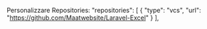Personalizzare Repositories:
"repositories": [
        {
            "type": "vcs",
            "url": "https://github.com/Maatwebsite/Laravel-Excel"
        }
    ],